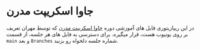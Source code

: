 # جاوا اسکریپت مدرن

در این ریپازیتوری فایل های آموزشی دوره [جاوا اسکریپت مدرن](https://youtube.com/silicium7) که توسط مهران تعریف بر روی یوتیوب هست، قرار میگیره. برای دسترسی به فایل های هر جلسه، از قسمت `main` و بعد `Branches` شماره جلسه دلخواه رو بزنید.
